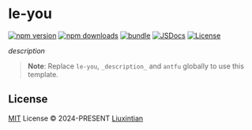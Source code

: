 # le-you

[![npm version][npm-version-src]][npm-version-href]
[![npm downloads][npm-downloads-src]][npm-downloads-href]
[![bundle][bundle-src]][bundle-href]
[![JSDocs][jsdocs-src]][jsdocs-href]
[![License][license-src]][license-href]

_description_

> **Note**:
> Replace `le-you`, `_description_` and `antfu` globally to use this template.

## License

[MIT](./LICENSE) License © 2024-PRESENT [Liuxintian](https://github.com/antfu)

<!-- Badges -->

[npm-version-src]: https://img.shields.io/npm/v/le-you?style=flat&colorA=080f12&colorB=1fa669
[npm-version-href]: https://npmjs.com/package/le-you
[npm-downloads-src]: https://img.shields.io/npm/dm/le-you?style=flat&colorA=080f12&colorB=1fa669
[npm-downloads-href]: https://npmjs.com/package/le-you
[bundle-src]: https://img.shields.io/bundlephobia/minzip/le-you?style=flat&colorA=080f12&colorB=1fa669&label=minzip
[bundle-href]: https://bundlephobia.com/result?p=le-you
[license-src]: https://img.shields.io/github/license/antfu/le-you.svg?style=flat&colorA=080f12&colorB=1fa669
[license-href]: https://github.com/antfu/le-you/blob/main/LICENSE
[jsdocs-src]: https://img.shields.io/badge/jsdocs-reference-080f12?style=flat&colorA=080f12&colorB=1fa669
[jsdocs-href]: https://www.jsdocs.io/package/le-you
